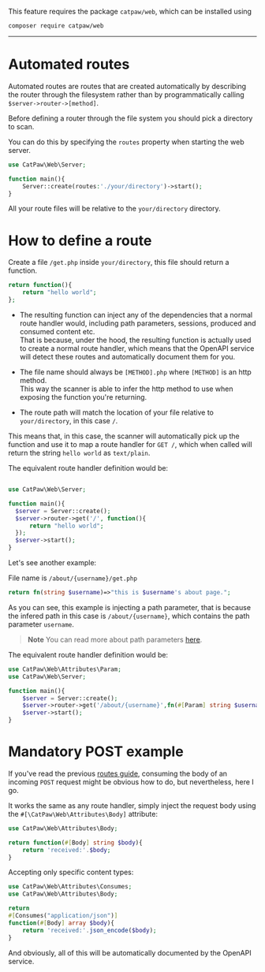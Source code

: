 This feature requires the package `catpaw/web`, which can be installed using<br/>
```
composer require catpaw/web
```
<hr/>

# Automated routes

Automated routes are routes that are created automatically by describing the router through the filesystem rather than by programmatically calling `$server->router->[method]`.

Before defining a router through the file system you should pick a directory to scan.

You can do this by specifying the `routes` property when starting the web server.
```php
use CatPaw\Web\Server;

function main(){
    Server::create(routes:'./your/directory')->start();
}
```
All your route files will be relative to the `your/directory` directory.

# How to define a route

Create a file `/get.php` inside  `your/directory`, this file should return a function.
```php
return function(){
    return "hello world";
};
```

- The resulting function can inject any of the dependencies that a normal route handler would, including path parameters, sessions, produced and consumed content etc.<br/>
  That is because, under the hood, the resulting function is actually used to create a normal route handler, which means that the OpenAPI service will detect these routes and automatically document them for you.

- The file name should always be `[METHOD].php` where `[METHOD]` is an http method.<br/>
  This way the scanner is able to infer the http method to use when exposing the function you're returning.

- The route path will match the location of your file relative to `your/directory`, in this case `/`.

This means that, in this case, the scanner will automatically pick up the function and use it to map a route handler for `GET /`, which when called will return the string `hello world` as `text/plain`.

The equivalent route handler definition would be:

```php

use CatPaw\Web\Server;

function main(){
  $server = Server::create();
  $server->router->get('/', function(){
      return "hello world";
  });
  $server->start();
}
```

Let's see another example:

File name is `/about/{username}/get.php`

```php
return fn(string $username)=>"this is $username's about page.";
```

As you can see, this example is injecting a path parameter, that is because the infered path in this case is `/about/{username}`, which contains the path parameter `username`.

> **Note** You can read more about path parameters [here](https://github.com/tncrazvan/catpaw-core/blob/master/docs/2.path-parameters.md).

The equivalent route handler definition would be:

```php
use CatPaw\Web\Attributes\Param;
use CatPaw\Web\Server;

function main(){
    $server = Server::create();
    $server->router->get('/about/{username}',fn(#[Param] string $username)=>"this is $username's about page.");
    $server->start();
}
```

# Mandatory POST example

If you've read the previous [routes guide](https://github.com/tncrazvan/catpaw-core/blob/master/docs/1.routes.md), consuming the body of an incoming `POST` request might be obvious how to do, but nevertheless, here I go.

It works the same as any route handler, simply inject the request body using the `#[\CatPaw\Web\Attributes\Body]` attribute:

```php
use CatPaw\Web\Attributes\Body;

return function(#[Body] string $body){
    return 'received:'.$body;
}
```
Accepting only specific content types:

```php
use CatPaw\Web\Attributes\Consumes;
use CatPaw\Web\Attributes\Body;

return 
#[Consumes("application/json")]
function(#[Body] array $body){
    return 'received:'.json_encode($body);
}
```

And obviously, all of this will be automatically documented by the OpenAPI service.

